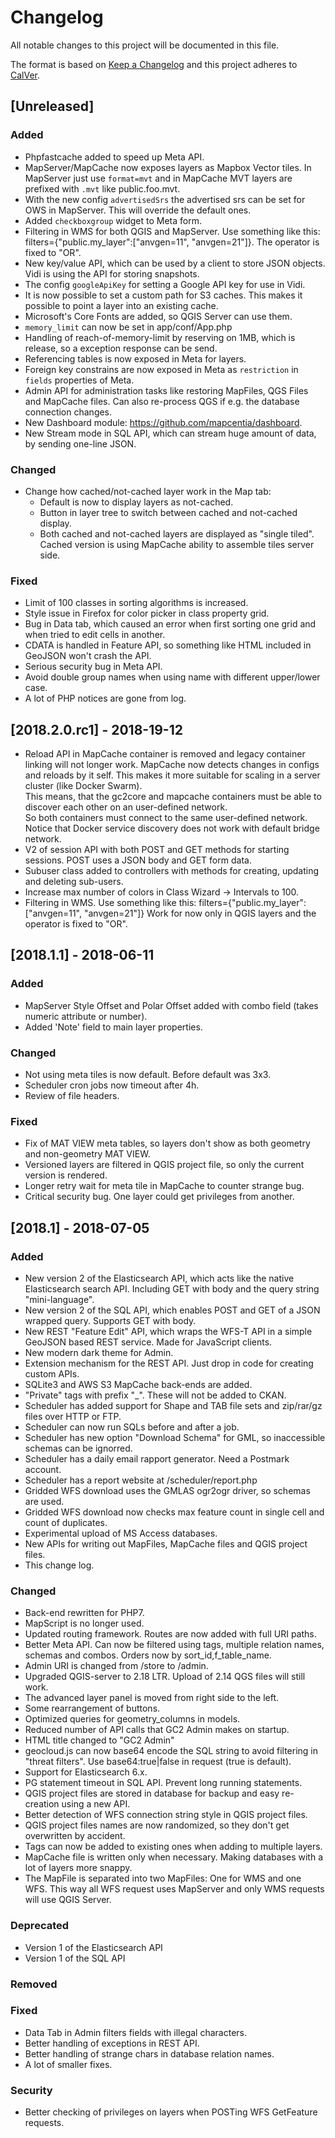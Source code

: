 # Changelog
All notable changes to this project will be documented in this file.

The format is based on [Keep a Changelog](http://keepachangelog.com/en/1.0.0/)
and this project adheres to [CalVer](https://calver.org/).

## [Unreleased]
### Added
- Phpfastcache added to speed up Meta API.
- MapServer/MapCache now exposes layers as Mapbox Vector tiles. In MapServer just use `format=mvt` and in MapCache MVT layers are prefixed with `.mvt` like public.foo.mvt.
- With the new config `advertisedSrs` the advertised srs can be set for OWS in MapServer. This will override the default ones.
- Added `checkboxgroup` widget to Meta form.
- Filtering in WMS for both QGIS and MapServer. Use something like this: filters={"public.my_layer":["anvgen=11", "anvgen=21"]}. The operator is fixed to "OR".
- New key/value API, which can be used by a client to store JSON objects. Vidi is using the API for storing snapshots.
- The config `googleApiKey` for setting a Google API key for use in Vidi.
- It is now possible to set a custom path for S3 caches. This makes it possible to point a layer into an existing cache.
- Microsoft's Core Fonts are added, so QGIS Server can use them.
- `memory_limit` can now be set in app/conf/App.php
- Handling of reach-of-memory-limit by reserving on 1MB, which is release, so a exception response can be send.
- Referencing tables is now exposed in Meta for layers.
- Foreign key constrains are now exposed in Meta as `restriction` in `fields` properties of Meta.
- Admin API for administration tasks like restoring MapFiles, QGS Files and MapCache files. Can also re-process QGS if e.g. the database connection changes.
- New Dashboard module: https://github.com/mapcentia/dashboard.
- New Stream mode in SQL API, which can stream huge amount of data, by sending one-line JSON.

### Changed
- Change how cached/not-cached layer work in the Map tab:
    - Default is now to display layers as not-cached.
    - Button in layer tree to switch between cached and not-cached display.
    - Both cached and not-cached layers are displayed as "single tiled". Cached version is using MapCache ability to assemble tiles server side. 
   
### Fixed
- Limit of 100 classes in sorting algorithms is increased.
- Style issue in Firefox for color picker in class property grid.
- Bug in Data tab, which caused an error when first sorting one grid and when tried to edit cells in another.
- CDATA is handled in Feature API, so something like HTML included in GeoJSON won't crash the API.
- Serious security bug in Meta API.
- Avoid double group names when using name with different upper/lower case.
- A lot of PHP notices are gone from log.

## [2018.2.0.rc1] - 2018-19-12
- Reload API in MapCache container is removed and legacy container linking will not longer work. MapCache now detects changes in configs and reloads by it self. This makes it more suitable for scaling in a server cluster (like Docker Swarm).  
This means, that the gc2core and mapcache containers must be able to discover each other on an user-defined network.   
So both containers must connect to the same user-defined network. Notice that Docker service discovery does not work with default bridge network.
- V2 of session API with both POST and GET methods for starting sessions. POST uses a JSON body and GET form data.
- Subuser class added to controllers with methods for creating, updating and deleting sub-users.
- Increase max number of colors in Class Wizard -> Intervals to 100.
- Filtering in WMS. Use something like this: filters={"public.my_layer":["anvgen=11", "anvgen=21"]} Work for now only in QGIS layers and the operator is fixed to "OR".

## [2018.1.1] - 2018-06-11
### Added
- MapServer Style Offset and Polar Offset added with combo field (takes numeric attribute or number).
- Added 'Note' field to main layer properties.

### Changed
- Not using meta tiles is now default. Before default was 3x3.
- Scheduler cron jobs now timeout after 4h.
- Review of file headers.

### Fixed
- Fix of MAT VIEW meta tables, so layers don't show as both geometry and non-geometry MAT VIEW.
- Versioned layers are filtered in QGIS project file, so only the current version is rendered.
- Longer retry wait for meta tile in MapCache to counter strange bug.
- Critical security bug. One layer could get privileges from another.

## [2018.1] - 2018-07-05
### Added
- New version 2 of the Elasticsearch API, which acts like the native Elasticsearch search API. Including GET with body and the query string "mini-language".  
- New version 2 of the SQL API, which enables POST and GET of a JSON wrapped query. Supports GET with body.
- New REST "Feature Edit" API, which wraps the WFS-T API in a simple GeoJSON based REST service. Made for JavaScript clients.
- New modern dark theme for Admin.
- Extension mechanism for the REST API. Just drop in code for creating custom APIs.
- SQLite3 and AWS S3 MapCache back-ends are added.
- "Private" tags with prefix "_". These will not be added to CKAN.
- Scheduler has added support for Shape and TAB file sets and zip/rar/gz files over HTTP or FTP.
- Scheduler can now run SQLs before and after a job.
- Scheduler has new option "Download Schema" for GML, so inaccessible schemas can be ignorred.
- Scheduler has a daily email rapport generator. Need a Postmark account.
- Scheduler has a report website at /scheduler/report.php
- Gridded WFS download uses the GMLAS ogr2ogr driver, so schemas are used.
- Gridded WFS download now checks max feature count in single cell and count of duplicates.
- Experimental upload of MS Access databases.
- New APIs for writing out MapFiles, MapCache files and QGIS project files.
- This change log.

### Changed
- Back-end rewritten for PHP7. 
- MapScript is no longer used.
- Updated routing framework. Routes are now added with full URI paths.
- Better Meta API. Can now be filtered using tags, multiple relation names, schemas and combos. Orders now by sort_id,f_table_name.
- Admin URI is changed from /store to /admin.
- Upgraded QGIS-server to 2.18 LTR. Upload of 2.14 QGS files will still work.
- The advanced layer panel is moved from right side to the left.
- Some rearrangement of buttons.
- Optimized queries for geometry_columns in models.
- Reduced number of API calls that GC2 Admin makes on startup.
- HTML title changed to "GC2 Admin"
- geocloud.js can now base64 encode the SQL string to avoid filtering in "threat filters". Use base64:true|false in request (true is default).
- Support for Elasticsearch 6.x.
- PG statement timeout in SQL API. Prevent long running statements.
- QGIS project files are stored in database for backup and easy re-creation using a new API.
- Better detection of WFS connection string style in QGIS project files.
- QGIS project files names are now randomized, so they don't get overwritten by accident.
- Tags can now be added to existing ones when adding to multiple layers.
- MapCache file is written only when necessary. Making databases with a lot of layers more snappy.
- The MapFile is separated into two MapFiles: One for WMS and one WFS. This way all WFS request uses MapServer and only WMS requests will use QGIS Server.

### Deprecated
- Version 1 of the Elasticsearch API
- Version 1 of the SQL API

### Removed

### Fixed
- Data Tab in Admin filters fields with illegal characters.
- Better handling of exceptions in REST API.
- Better handling of strange chars in database relation names.
- A lot of smaller fixes.

### Security
- Better checking of privileges on layers when POSTing WFS GetFeature requests.

